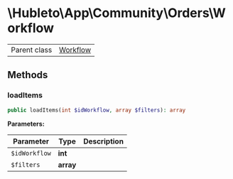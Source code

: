 
# \Hubleto\App\Community\Orders\Workflow
<table class='table-default dense'>
<tr><td>Parent class</td><td><a href="../Workflow/Workflow">Workflow</a></td></tr></table>


## Methods

### loadItems

```php
public loadItems(int $idWorkflow, array $filters): array
```

**Parameters:**

| Parameter     | Type      | Description |
|---------------|-----------|-------------|
| `$idWorkflow` | **int**   |             |
| `$filters`    | **array** |             |


